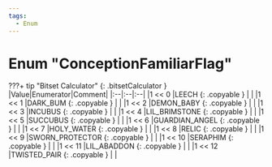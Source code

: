 ```yaml
---
tags:
  - Enum
---
```

# Enum "ConceptionFamiliarFlag"
???+ tip "Bitset Calculator"
    [](#){: .bitsetCalculator }
|Value|Enumerator|Comment|
|:--|:--|:--|
|1 << 0 |LEECH {: .copyable } |  |
|1 << 1 |DARK_BUM {: .copyable } |  |
|1 << 2 |DEMON_BABY {: .copyable } |  |
|1 << 3 |INCUBUS {: .copyable } |  |
|1 << 4 |LIL_BRIMSTONE {: .copyable } |  |
|1 << 5 |SUCCUBUS {: .copyable } |  |
|1 << 6 |GUARDIAN_ANGEL {: .copyable } |  |
|1 << 7 |HOLY_WATER {: .copyable } |  |
|1 << 8 |RELIC {: .copyable } |  |
|1 << 9 |SWORN_PROTECTOR {: .copyable } |  |
|1 << 10 |SERAPHIM {: .copyable } |  |
|1 << 11 |LIL_ABADDON {: .copyable } |  |
|1 << 12 |TWISTED_PAIR {: .copyable } |  |
